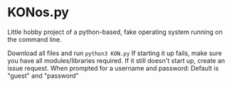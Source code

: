 # KONos.py
Little hobby project of a python-based, fake operating system running on the command line.

Download all files and run `python3 KON.py`
If starting it up fails, make sure you have all modules/libraries required.
If it still doesn't start up, create an issue request.
When prompted for a username and password: Default is "guest" and "password"
